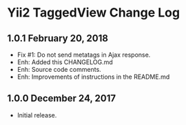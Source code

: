 Yii2 TaggedView Change Log
==========================

1.0.1 February 20, 2018
-----------------------

- Fix #1: Do not send metatags in Ajax response.
- Enh: Added this CHANGELOG.md
- Enh: Source code comments.
- Enh: Improvements of instructions in the README.md

1.0.0 December 24, 2017
-----------------------

- Initial release.
